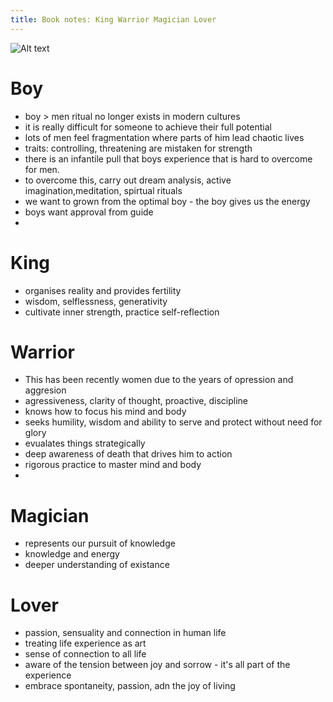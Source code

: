 ```yaml
---
title: Book notes: King Warrior Magician Lover
---
```

<img src="/assets/kwml.png" alt="Alt text" style="max-width: 100%; height: auto;" />

# Boy
- boy > men ritual no longer exists in modern cultures
- it is really difficult for someone to achieve their full potential
- lots of men feel fragmentation where parts of him lead chaotic lives
- traits: controlling, threatening are mistaken for strength 
- there is an infantile pull that boys experience that is hard to overcome for men.
- to overcome this, carry out dream analysis, active imagination,meditation, spirtual rituals
- we want to grown from the optimal boy - the boy gives us the energy
- boys want approval from guide
- 

# King
- organises reality and provides fertility
- wisdom, selflessness, generativity
- cultivate inner strength, practice self-reflection            

# Warrior 
- This has been recently  women due to the years of opression and aggresion 
- agressiveness, clarity of thought, proactive, discipline
- knows how to focus his mind and body
- seeks humility, wisdom and ability to serve and protect without need for glory 
- evualates things strategically
- deep awareness of death that drives him to action
- rigorous practice to master mind and body
- 

# Magician 
- represents our pursuit of knowledge
- knowledge and energy
- deeper understanding of existance

# Lover
- passion, sensuality and connection in human life
- treating life experience as art
- sense of connection to all life
- aware of the tension between joy and sorrow - it's all part of the experience
- embrace spontaneity, passion, adn the joy of living 



